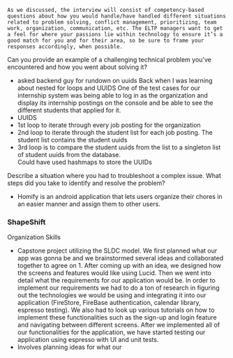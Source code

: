 `As we discussed, the interview will consist of competency-based questions about how you would handle/have handled different situations related to problem solving, conflict management, prioritizing, team work, organization, communication, etc. The ELTP managers want to get a feel for where your passions lie within technology to ensure it’s a good match for you and for their area, so be sure to frame your responses accordingly, when possible.`


Can you provide an example of a challenging technical problem you've encountered and how you went about solving it?
- asked backend guy for rundown on uuids
Back when I was learning about nested for loops and UUIDS
One of the test cases for our internship system was being able to log in as the organization and display its internship postings on the console and be able to see the different students that applied for it. 
- UUIDS
- 1st loop to iterate through every job posting for the organization
- 2nd loop to iterate through the student list for each job posting. The student list contains the student uuids
- 3rd loop is to compare the student uuids from the list to a singleton list of student uuids from the database.  
Could have used hashmaps to store the UUIDs



Describe a situation where you had to troubleshoot a complex issue. What steps did you take to identify and resolve the problem?
- Homify is an android application that lets users organize their chores in an easier manner and assign them to other users. 



### ShapeShift





Organization Skills
- Capstone project utilizing the SLDC model. We first planned what our app was gonna be and we brainstormed several ideas and collaborated together to agree on 1. After coming up with an idea, we designed how the screens and features would like using Lucid. Then we went into detail what the requirements for our application would be. In order to implement our requirements we had to do a ton of research in figuring out the technologies we would be using and integrating it into our application (FireStore, FireBase authentication, calendar library, espresso testing). We also had to look up various tutorials on how to implement these functionalities such as the sign-up and login feature and navigating between different screens. After we implemented all of our functionalities for the application, we have started testing our application using espresso with UI and unit tests. 
- Involves planning ideas for what our 